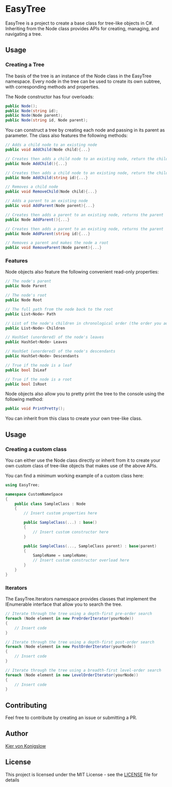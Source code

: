 # EasyTree

EasyTree is a project to create a base class for tree-like objects in C#. Inheriting from the Node class provides APIs for creating, managing, and navigating a tree.

## Usage

### Creating a Tree

The basis of the tree is an instance of the Node class in the EasyTree namespace. Every node in the tree can be used to create its own subtree, with corresponding methods and properties.

The Node constructor has four overloads:
```cs
public Node();
public Node(string id);
public Node(Node parent);
public Node(string id, Node parent);
```

You can construct a tree by creating each node and passing in its parent as parameter. The class also features the following methods:

```cs
// Adds a child node to an existing node
public void AddChild(Node child){...}

// Creates then adds a child node to an existing node, return the child
public Node AddChild(){...}

// Creates then adds a child node to an existing node, return the child
public Node AddChild(string id){...}

// Removes a child node
public void RemoveChild(Node child){...}

// Adds a parent to an existing node
public void AddParent(Node parent){...}

// Creates then adds a parent to an existing node, returns the parent
public Node AddParent(){...}

// Creates then adds a parent to an existing node, returns the parent
public Node AddParent(string id){...}

// Removes a parent and makes the node a root
public void RemoveParent(Node parent){...}
```

### Features

Node objects also feature the following convenient read-only properties:
```cs
// The node's parent
public Node Parent

// The node's root
public Node Root

// The full path from the node back to the root
public List<Node> Path

// List of the node's children in chronological order (the order you added them)
public List<Node> Children

// HashSet (unordered) of the node's leaves
public HashSet<Node> Leaves

// HashSet (unordered) of the node's descendants
public HashSet<Node> Descendants

// True if the node is a leaf
public bool IsLeaf

// True if the node is a root
public bool IsRoot
```

Node objects also allow you to pretty print the tree to the console using the following method:
```cs
public void PrintPretty();
```

You can inherit from this class to create your own tree-like class.

## Usage

### Creating a custom class

You can either use the Node class directly or inherit from it to create your own custom class of tree-like objects that makes use of the above APIs.

You can find a minimum working example of a custom class here:

```cs
using EasyTree;

namespace CustomNameSpace
{
    public class SampleClass : Node
    {
        // Insert custom properties here

        public SampleClass(...) : base()
        {
            // Insert custom constructor here
        }

        public SampleClass(..., SampleClass parent) : base(parent)
        {
            SampleName = sampleName;
            // Insert custom constructor overload here
        }
    }
}
```

### Iterators

The EasyTree.Iterators namespace provides classes that implement the IEnumerable interface that allow you to search the tree.

```cs
// Iterate through the tree using a depth-first pre-order search
foreach (Node element in new PreOrderIterator(yourNode))
{
    // Insert code
}

// Iterate through the tree using a depth-first post-order search
foreach (Node element in new PostOrderIterator(yourNode))
{
    // Insert code
}

// Iterate through the tree using a breadth-first level-order search
foreach (Node element in new LevelOrderIterator(yourNode))
{
    // Insert code
}
```

## Contributing

Feel free to contribute by creating an issue or submitting a PR.

## Author

[Kier von Konigslow](https://github.com/kvonkoni)

## License

This project is licensed under the MIT License - see the [LICENSE](LICENSE) file for details